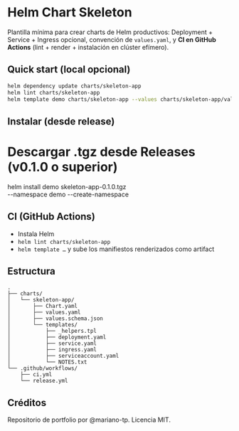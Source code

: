 # Helm Chart Skeleton

Plantilla mínima para crear charts de Helm productivos: Deployment + Service + Ingress opcional, convención de `values.yaml`, y **CI en GitHub Actions** (lint + render + instalación en clúster efímero).

## Quick start (local opcional)
```bash
helm dependency update charts/skeleton-app
helm lint charts/skeleton-app
helm template demo charts/skeleton-app --values charts/skeleton-app/values.yaml
```

## Instalar (desde release)
# Descargar .tgz desde Releases (v0.1.0 o superior)
helm install demo skeleton-app-0.1.0.tgz \
  --namespace demo --create-namespace


## CI (GitHub Actions)
- Instala Helm
- `helm lint charts/skeleton-app`
- `helm template …` y sube los manifiestos renderizados como artifact

## Estructura
```
.
├── charts/
│   └── skeleton-app/
│       ├── Chart.yaml
│       ├── values.yaml
│       ├── values.schema.json
│       └── templates/
│           ├── _helpers.tpl
│           ├── deployment.yaml
│           ├── service.yaml
│           ├── ingress.yaml
│           ├── serviceaccount.yaml
│           └── NOTES.txt
└── .github/workflows/
    ├── ci.yml
    └── release.yml
```

## Créditos
Repositorio de portfolio por @mariano-tp. Licencia MIT.
